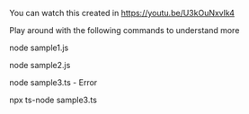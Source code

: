 You can watch this created in https://youtu.be/U3kOuNxvlk4

Play around with the following commands to understand more

node sample1.js

node sample2.js

node sample3.ts - Error 

npx ts-node sample3.ts
